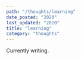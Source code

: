 ```yaml
---
path: "/thoughts/learning"
date_posted: "2020"
last_updated: "2020"
title: "learning"
category: "thoughts"
---
```


Currently writing.